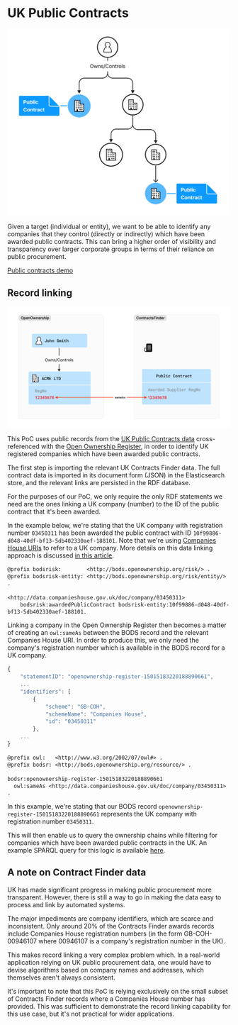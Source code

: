 # UK Public Contracts
<img src="diagrams/use-case-public-contracts.png" width="500"/>

Given a target (individual or entity), we want to be able to identify any companies that they
control (directly or indirectly) which have been awarded public contracts. This can bring a higher order of visibility
and transparency over larger corporate groups in terms of their reliance on public procurement.

[Public contracts demo](https://drive.google.com/file/d/10VOnx_073Su4KwnDDIgRwIr0Lp4n05hz/view?usp=drive_link)

## Record linking

![](diagrams/record-linking-public-contracts.png)

This PoC uses public records from the [UK Public Contracts data](https://www.contractsfinder.service.gov.uk) cross-referenced
with the [Open Ownership Register](https://register.openownership.org/download), in order to identify UK registered companies
which have been awarded public contracts.

The first step is importing the relevant UK Contracts Finder data. The full contract data is imported in its document form (JSON)
in the Elasticsearch store, and the relevant links are persisted in the RDF database.

For the purposes of our PoC, we only require the only RDF statements we need are the ones linking 
a UK company (number) to the ID of the public contract that it's been awarded.

In the example below, we're stating that the UK company with registration number `03450311` has been awarded the public
contract with ID `10f99886-d048-40df-bf13-5db402330aef-188101`. Note that we're using [Companies House URIs](https://www.data.gov.uk/dataset/5a33338a-e142-4f05-9458-ca7283f410b3/company-identifiers-uris)
to refer to a UK company. More details on this data linking approach is discussed [in this article](https://world.hey.com/cos/using-bods-rdf-to-link-beneficial-ownership-records-with-other-datasets-0383cbd9).

```turtle
@prefix bodsrisk:        <http://bods.openownership.org/risk/> .
@prefix bodsrisk-entity: <http://bods.openownership.org/risk/entity/> .

<http://data.companieshouse.gov.uk/doc/company/03450311>
    bodsrisk:awardedPublicContract bodsrisk-entity:10f99886-d048-40df-bf13-5db402330aef-188101.
```

Linking a company in the Open Ownership Register then becomes a matter of creating an `owl:sameAs` between the BODS
record and the relevant Companies House URI. In order to produce this, we only need the company's registration number
which is available in the BODS record for a UK company.

```js
{
    "statementID": "openownership-register-15015183220188890661",
    ...
    "identifiers": [
        {
            "scheme": "GB-COH",
            "schemeName": "Companies House",
            "id": "03450311"
        },
    ...    
}
``` 

```turtle
@prefix owl:   <http://www.w3.org/2002/07/owl#> .
@prefix bodsr: <http://bods.openownership.org/resource/> .

bodsr:openownership-register-15015183220188890661
  owl:sameAs <http://data.companieshouse.gov.uk/doc/company/03450311> .
```

In this example, we're stating that our BODS record `openownership-register-15015183220188890661`
represents the UK company with registration number `03450311`.

This will then enable us to query the ownership chains while filtering for companies which have been awarded public contracts in the UK.
An example SPARQL query for this logic is available [here](https://github.com/openownership/bodsriskdetection/blob/main/src/main/resources/sparql/public-contracts/contracts-for-related-entities.sparql).

## A note on Contract Finder data
UK has made significant progress in making public procurement more transparent. However, there is still
a way to go in making the data easy to process and link by automated systems.

The major impediments are company identifiers, which are scarce and inconsistent. Only around 20% of the Contracts Finder
awards records include Companies House registration numbers (in the form GB-COH-00946107 where 00946107 is a company's registration
number in the UK).

This makes record linking a very complex problem which. In a real-world application relying on UK public procurement data,
one would have to devise algorithms based on company names and addresses, which themselves aren't always consistent.

It's important to note that this PoC is relying exclusively on the small subset of Contracts Finder records where
a Companies House number has provided. This was sufficient to demonstrate the record linking capability for this use case,
but it's not practical for wider applications.
